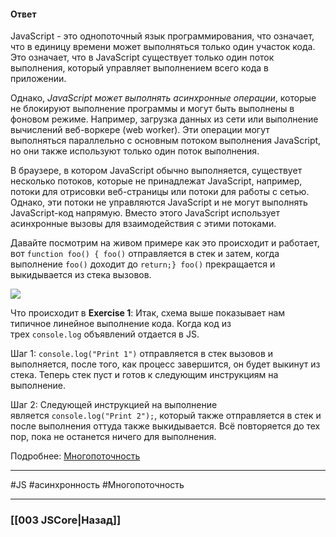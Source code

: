 #### Ответ

JavaScript - это однопоточный язык программирования, что означает, что в единицу времени может выполняться только один участок кода. Это означает, что в JavaScript существует только один поток выполнения, который управляет выполнением всего кода в приложении.

Однако, *JavaScript может выполнять асинхронные операции*, которые не блокируют выполнение программы и могут быть выполнены в фоновом режиме. Например, загрузка данных из сети или выполнение вычислений веб-воркере (web worker). Эти операции могут выполняться параллельно с основным потоком выполнения JavaScript, но они также используют только один поток выполнения.

В браузере, в котором JavaScript обычно выполняется, существует несколько потоков, которые не принадлежат JavaScript, например, потоки для отрисовки веб-страницы или потоки для работы с сетью. Однако, эти потоки не управляются JavaScript и не могут выполнять JavaScript-код напрямую. Вместо этого JavaScript использует асинхронные вызовы для взаимодействия с этими потоками.

Давайте посмотрим на живом примере как это происходит и работает, вот `function foo() { foo()` отправляется в стек и затем, когда выполнение `foo()` доходит до `return;} foo()` прекращается и выкидывается из стека вызовов.

![](https://stasonmars.ru/wp/wp-content/uploads/2021/02/1_k62uibx1CIMcNkKwCq38iA.png)

Что происходит в **Exercise 1**: Итак, схема выше показывает нам типичное линейное выполнение кода. Когда код из трех `console.log` объявлений отдается в JS.

Шаг 1: `console.log("Print 1")` отправляется в стек вызовов и выполняется, после того, как процесс завершится, он будет выкинут из стека. Теперь стек пуст и готов к следующим инструкциям на выполнение.

Шаг 2: Следующей инструкцией на выполнение является `console.log("Print 2");`, который также отправляется в стек и после выполнения оттуда также выкидывается. Всё повторяется до тех пор, пока не останется ничего для выполнения.  

Подробнее: [Многопоточность](https://otus.ru/journal/java-script-i-potoki-poleznaya-informaciya-o-mnogopotochnosti/)

___
 #JS #асинхронность #Многопоточность 

___

### [[003 JSCore|Назад]]